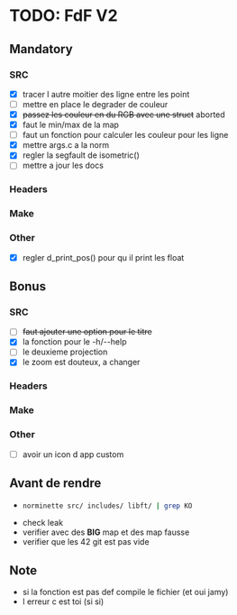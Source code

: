 # TODO: FdF V2

## Mandatory

### SRC
 - [X] tracer l autre moitier des ligne entre les point
 - [ ] mettre en place le degrader de couleur
  - [X] ~~passez les couleur en du RGB avec une struct~~ aborted
  - [X] faut le min/max de la map
  - [ ] faut un fonction pour calculer les couleur pour les ligne
 - [X] mettre args.c a la norm
 - [X] regler la segfault de isometric()
 - [ ] mettre a jour les docs 

### Headers

### Make

### Other
 - [X] regler d_print_pos() pour qu il print les float

## Bonus

### SRC
 - [ ] ~~faut ajouter une option pour le titre~~
 - [X] la fonction pour le -h/--help
 - [ ] le deuxieme projection
 - [X] le zoom est douteux, a changer

### Headers

### Make

### Other
 - [ ] avoir un icon d app custom


## Avant de rendre
- ```bash
  norminette src/ includes/ libft/ | grep KO
 - check leak
 - verifier avec des **BIG** map et des map fausse
 - verifier que les 42 git est pas vide

## Note
 - si la fonction est pas def compile le fichier (et oui jamy)
 - l erreur c est toi (si si)
